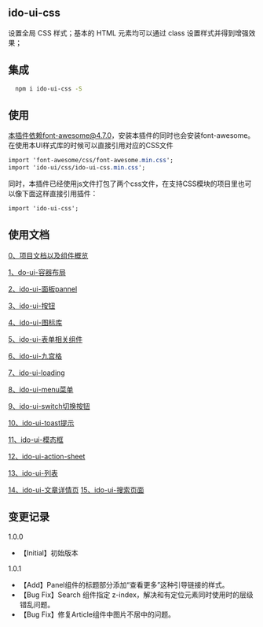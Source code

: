 ## ido-ui-css
设置全局 CSS 样式；基本的 HTML 元素均可以通过 class 设置样式并得到增强效果；
## 集成
```bash
  npm i ido-ui-css -S
```
## 使用
本插件依赖font-awesome@4.7.0，安装本插件的同时也会安装font-awesome。在使用本UI样式库的时候可以直接引用对应的CSS文件
```css
import 'font-awesome/css/font-awesome.min.css';
import 'ido-ui/css/ido-ui-css.min.css';
```
同时，本插件已经使用js文件打包了两个css文件，在支持CSS模块的项目里也可以像下面这样直接引用插件：
```css
import 'ido-ui-css';
```
## 使用文档

[0、项目文档以及组件概览](http://www.uquiet.com/lib_ui/#%E5%B8%83%E5%B1%80)

[1、do-ui-容器布局](http://www.uquiet.com/lib_ui/#%E5%B8%83%E5%B1%80)

[2、ido-ui-面板pannel](http://www.uquiet.com/lib_ui/#面板)

[3、ido-ui-按钮](http://www.uquiet.com/lib_ui/#按钮)

[4、ido-ui-图标库](http://www.uquiet.com/lib_ui/#图标库)

[5、ido-ui-表单相关组件](http://www.uquiet.com/lib_ui/#表单)

[6、ido-ui-九宫格](http://www.uquiet.com/lib_ui/#九宫格)

[7、ido-ui-loading](http://www.uquiet.com/lib_ui/#加载loading)

[8、ido-ui-menu菜单](http://www.uquiet.com/lib_ui/#菜单)

[9、ido-ui-switch切换按钮](http://www.uquiet.com/lib_ui/#switch切换)

[10、ido-ui-toast提示](http://www.uquiet.com/lib_ui/#toast)

[11、ido-ui-模态框](http://www.uquiet.com/lib_ui/#%E6%A8%A1%E6%80%81%E6%A1%86)

[12、ido-ui-action-sheet](http://www.uquiet.com/lib_ui/#action-sheet)

[13、ido-ui-列表](http://www.uquiet.com/lib_ui/#%E5%88%97%E8%A1%A8)

[14、ido-ui-文章详情页](http://www.uquiet.com/lib_ui/#%E6%96%87%E7%AB%A0%E8%AF%A6%E6%83%85%E9%A1%B5)
[15、ido-ui-搜索页面](http://www.uquiet.com/lib_ui/#%E6%90%9C%E7%B4%A2%E9%A1%B5%E9%9D%A2)


## 变更记录
1.0.0

- 【Initial】初始版本

1.0.1
- 【Add】Panel组件的标题部分添加“查看更多”这种引导链接的样式。
- 【Bug Fix】Search 组件指定 z-index，解决和有定位元素同时使用时的层级错乱问题。
- 【Bug Fix】修复Article组件中图片不居中的问题。
